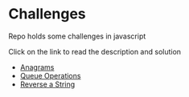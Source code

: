 # Challenges

Repo holds some challenges in javascript

Click on the link to read the description and solution

* [Anagrams](https://github.com/logeshpaul/coding-challenges/tree/master/Anagrams)
* [Queue Operations](https://github.com/logeshpaul/coding-challenges/tree/master/Queue-Operations)
* [Reverse a String](https://github.com/logeshpaul/coding-challenges/tree/master/Reverse-A-String)


